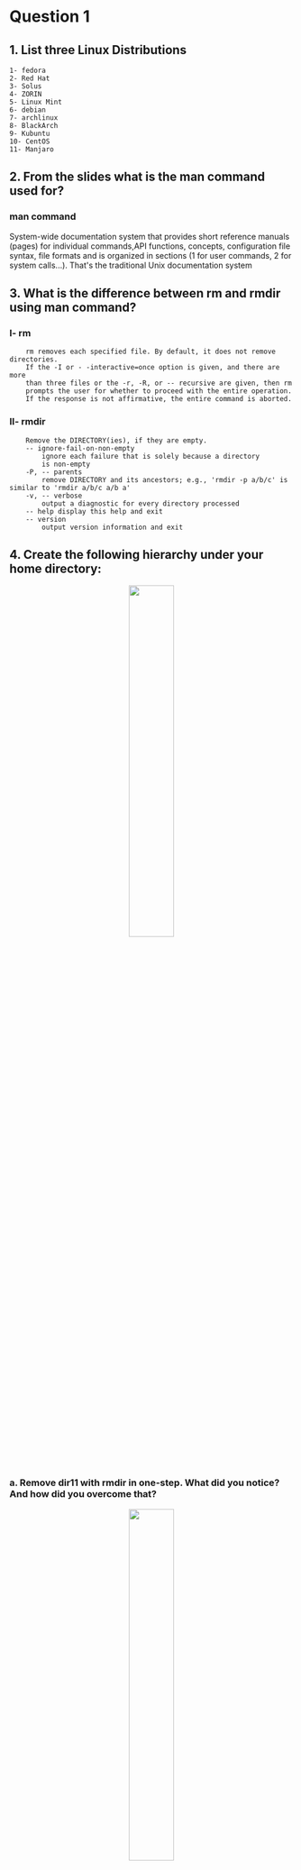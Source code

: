 # Question 1

## 1. List three Linux Distributions
	1- fedora
	2- Red Hat
	3- Solus 
	4- ZORIN 
	5- Linux Mint
	6- debian 
	7- archlinux 	
	8- BlackArch 
	9- Kubuntu 
	10- CentOS 
	11- Manjaro
## 2. From the slides what is the man command used for?
### man command
 System-wide documentation system that provides short reference manuals (pages) for individual
 commands,API functions, concepts, configuration file syntax, file formats and is organized in sections
 (1 for user commands, 2 for system calls...). That's the traditional Unix documentation system    

## 3. What is the difference between rm and rmdir using man command?
### I- rm
```shell
    rm removes each specified file. By default, it does not remove directories.
    If the -I or - -interactive=once option is given, and there are more
    than three files or the -r, -R, or -- recursive are given, then rm
    prompts the user for whether to proceed with the entire operation.
    If the response is not affirmative, the entire command is aborted.
```
### II- rmdir
```shell
    Remove the DIRECTORY(ies), if they are empty.
    -- ignore-fail-on-non-empty
        ignore each failure that is solely because a directory
        is non-empty
    -P, -- parents
        remove DIRECTORY and its ancestors; e.g., 'rmdir -p a/b/c' is similar to 'rmdir a/b/c a/b a'
    -v, -- verbose
        output a diagnostic for every directory processed
    -- help display this help and exit
    -- version
        output version information and exit
```
## 4. Create the following hierarchy under your home directory:
<p align="center">
	<img src="https://github.com/Mina267/GP_4M_SV2_Intake3_FOTA_18/assets/71601701/88e5b617-e1b6-4544-89a7-2597d186d621" width=40% height=40% />
</p>

### a. Remove dir11 with rmdir in one-step. What did you notice? And how did you  overcome that? 
<p align="center">
	<img src="https://github.com/Mina267/GP_4M_SV2_Intake3_FOTA_18/assets/71601701/8cce9df0-b3ad-4621-9b15-dee6311d2e08" width=40% height=40% />
</p>

#### What Did You Notice?
##### The rmdir command will fail with an error message because dir11 is not empty. The rmdir command only removes empty directories.

<p align="center">
	<img src="https://github.com/Mina267/GP_4M_SV2_Intake3_FOTA_18/assets/71601701/0c3e9f39-b4c7-4c2d-b15e-d0f3aabae252" width=40% height=40% />
</p>

#### To remove a directory and all its contents, you can use the rm -r command instead of rmdir.
<p align="center">
	<img src="https://github.com/Mina267/GP_4M_SV2_Intake3_FOTA_18/assets/71601701/0c3e9f39-b4c7-4c2d-b15e-d0f3aabae252" width=40% height=40% />
</p>

### b. Then remove OldFiles using rmdir –p command. State what happened to the  hierarchy (Note: you are in your home directory). 
<p align="center">
	<img src="" width=40% height=40% />
</p>





### c. The output of the command pwd was /home/user. Write the absolute and relative path for the file mycv.
<p align="center">
	<img src="" width=40% height=40% />
</p>

## 5. Copy the /etc/passwd file to your home directory making its name is mypasswd
    
```shell
cp /etc/passwd ~/mypasswd
```
<p align="center">
	<img src="https://github.com/Mina267/GP_4M_SV2_Intake3_FOTA_18/assets/71601701/52019423-d954-4780-8a81-9948b1317764" width=40% height=40% />
</p>

## 6. Rename this new file to be oldpasswd 
```shell
mv ~/mypasswd ~/oldpasswd
```
<p align="center">
	<img src="https://github.com/Mina267/GP_4M_SV2_Intake3_FOTA_18/assets/71601701/66fe9e76-1588-46d7-9050-22f5ef575466" width=40% height=40% />
</p>

## 7. You are in /usr/bin, list four ways to go to your home directory 
```shell
cd ~
cd /home/user
cd $HOME
cd
```


## 8. List Linux commands in /usr/bin that start with letter w
```shell	
ls /usr/bin/w*
```
<p align="center">
	<img src="https://github.com/Mina267/GP_4M_SV2_Intake3_FOTA_18/assets/71601701/0da028e9-54eb-40cf-a1e7-115b460ca2bb" width=40% height=40% />
</p>

## 9. What command type are used for? (from the slide)
 ### Command `type`
#### • Display information about command typ

## 10. Show 2 types of command file in /usr/bin that start with letter c
```shell
ls /usr/bin/c*
ls /usr/bin/c* | head -n 2
```
<p align="center">
	<img src="https://github.com/Mina267/GP_4M_SV2_Intake3_FOTA_18/assets/71601701/df05d3a5-bb2e-4e4c-ae9f-22a2c53ecff3" width=40% height=40% />
</p>


## 11. Using man command find the command to read file. (Note: man take option)
```shell
man -k read | grep file
```
<p align="center">
	<img src="https://github.com/Mina267/GP_4M_SV2_Intake3_FOTA_18/assets/71601701/24452a7f-a670-4f82-b827-b8359f3c36bb" width=40% height=40% />
</p>

## 12. What is the usage of apropos command?

The apropos command in Unix-like operating systems is used to search the manual page names and descriptions for a keyword or regular expression. It helps users find commands and topics related to a specific keyword by looking through the man page descriptions.
### Usage
 #### The basic syntax for apropos is:
```shell
apropos [keyword]
``` 
#### Practical Use
The apropos command is particularly useful when you remember part of a command's functionality but not the exact command name. It helps you quickly locate relevant man pages without needing to know the exact names.
